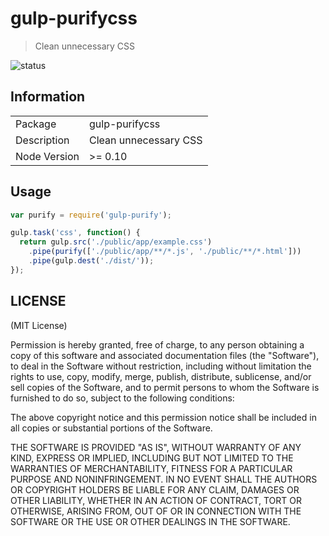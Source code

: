 # gulp-purifycss

> Clean unnecessary CSS

![status](https://secure.travis-ci.org/purifycss/gulp-purifycss.svg?branch=master)

## Information

<table>
<tr>
<td>Package</td><td>gulp-purifycss</td>
</tr>
<tr>
<td>Description</td>
<td>Clean unnecessary CSS</td>
</tr>
<tr>
<td>Node Version</td>
<td>>= 0.10</td>
</tr>
</table>

## Usage

```js
var purify = require('gulp-purify');

gulp.task('css', function() {
  return gulp.src('./public/app/example.css')
    .pipe(purify(['./public/app/**/*.js', './public/**/*.html']))
    .pipe(gulp.dest('./dist/'));
});
```

## LICENSE

(MIT License)

Permission is hereby granted, free of charge, to any person obtaining
a copy of this software and associated documentation files (the
"Software"), to deal in the Software without restriction, including
without limitation the rights to use, copy, modify, merge, publish,
distribute, sublicense, and/or sell copies of the Software, and to
permit persons to whom the Software is furnished to do so, subject to
the following conditions:

The above copyright notice and this permission notice shall be
included in all copies or substantial portions of the Software.

THE SOFTWARE IS PROVIDED "AS IS", WITHOUT WARRANTY OF ANY KIND,
EXPRESS OR IMPLIED, INCLUDING BUT NOT LIMITED TO THE WARRANTIES OF
MERCHANTABILITY, FITNESS FOR A PARTICULAR PURPOSE AND
NONINFRINGEMENT. IN NO EVENT SHALL THE AUTHORS OR COPYRIGHT HOLDERS BE
LIABLE FOR ANY CLAIM, DAMAGES OR OTHER LIABILITY, WHETHER IN AN ACTION
OF CONTRACT, TORT OR OTHERWISE, ARISING FROM, OUT OF OR IN CONNECTION
WITH THE SOFTWARE OR THE USE OR OTHER DEALINGS IN THE SOFTWARE.

